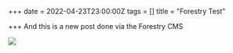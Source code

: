 +++
date = 2022-04-23T23:00:00Z
tags = []
title = "Forestry Test"

+++
And this is a new post done via the Forestry CMS

![](/uploads/face-and-red-hair.jpg)